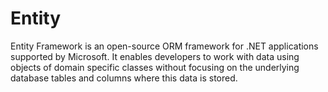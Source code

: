 # Entity

Entity Framework is an open-source ORM framework for .NET applications supported by Microsoft. It enables developers to work with data using objects of domain specific classes without focusing on the underlying database tables and columns where this data is stored.


